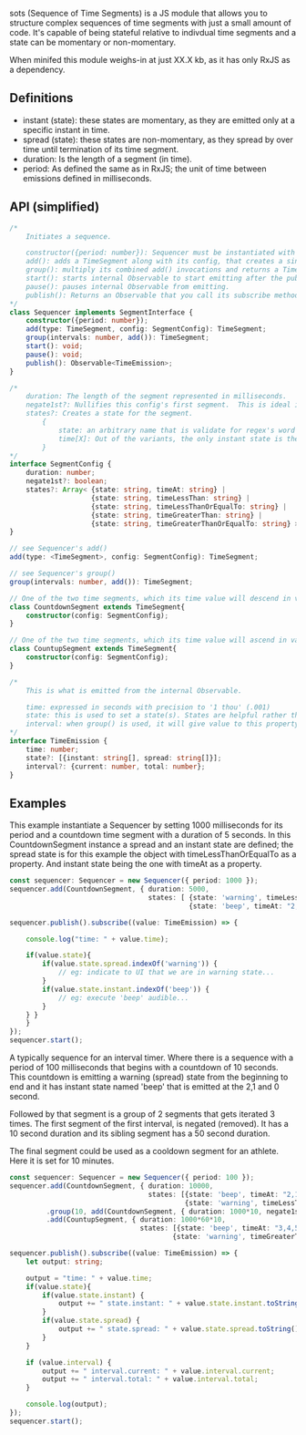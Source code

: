 sots (Sequence of Time Segments) is a JS module that allows you to structure complex sequences of time segments with just a small amount of code.  It's capable of being stateful relative to indivdual time segments and a state can be momentary or non-momentary. 

When minifed this module weighs-in at just XX.X kb, as it has only RxJS as a dependency.

## Definitions
* instant (state):  these states are momentary, as they are emitted only at a specific instant in time.
* spread (state):  these states are non-momentary, as they spread by over time until termination of its time segment.
* duration: Is the length of a segment (in time).
* period: As defined the same as in RxJS; the unit of time between emissions defined in milliseconds.

## API (simplified)
```typescript
/*
    Initiates a sequence.

    constructor({period: number}): Sequencer must be instantiated with a value for period that is read in milliseconds.  This value becomes static and global to its segments.
    add(): adds a TimeSegment along with its config, that creates a single Observable and returns a TimeSegment.
    group(): multiply its combined add() invocations and returns a TimeSegment.
    start(): starts internal Observable to start emitting after the publish().subscribe() is called.
    pause(): pauses internal Observable from emitting.
    publish(): Returns an Observable that you call its subscribe method and afterwards the start() can be called to start emitting.
*/
class Sequencer implements SegmentInterface {
    constructor({period: number});
    add(type: TimeSegment, config: SegmentConfig): TimeSegment;
    group(intervals: number, add()): TimeSegment;
    start(): void;
    pause(): void;
    publish(): Observable<TimeEmission>;
}
```
```typescript
/*
    duration: The length of the segment represented in milliseconds.
    negate1st?: Nullifies this config's first segment.  This is ideal in a sequence enters into a group of sequences.  Such as, an interval timer used by an athlete; where the first segment in the group is considered a rest segment.
    states?: Creates a state for the segment. 
        {
            state: an arbitrary name that is validate for regex's word character meta sequence ([A-Za-z0-9_].).
            time[X]: Out of the variants, the only instant state is the 'timeAt', all others are 'spread' states.  'timeAt' property is a string of integers separated by commas.  Or a single integer.  All spread states timeLessX or timeGreatX, needs to be a single integer value.
        }
*/
interface SegmentConfig {
    duration: number;
    negate1st?: boolean;
    states?: Array< {state: string, timeAt: string} | 
                    {state: string, timeLessThan: string} | 
                    {state: string, timeLessThanOrEqualTo: string} | 
                    {state: string, timeGreaterThan: string} | 
                    {state: string, timeGreaterThanOrEqualTo: string} >;
}
```
```typescript
// see Sequencer's add()
add(type: <TimeSegment>, config: SegmentConfig): TimeSegment;
```
```typescript
// see Sequencer's group()
group(intervals: number, add()): TimeSegment;
```
```typescript
// One of the two time segments, which its time value will descend in value.
class CountdownSegment extends TimeSegment{
    constructor(config: SegmentConfig);
}
```
```typescript
// One of the two time segments, which its time value will ascend in value.
class CountupSegment extends TimeSegment{
    constructor(config: SegmentConfig);
}
```
```typescript
/*
    This is what is emitted from the internal Observable.

    time: expressed in seconds with precision to '1 thou' (.001)
    state: this is used to set a state(s). States are helpful rather than calculating time value every period to determine to do what ever needs to done during the sequence.
    interval: when group() is used, it will give value to this property to indicate what interval its on.  Helpful since group() iterates its segments any number of times.
*/
interface TimeEmission {
    time: number;
    state?: [{instant: string[], spread: string[]}];
    interval?: {current: number, total: number};
}
```
## Examples
This example instantiate a Sequencer by setting 1000 milliseconds for its period and a countdown time segment with a duration of 5 seconds.  In this CountdownSegment instance a spread and an instant state are defined; the spread state is for this example the object with timeLessThanOrEqualTo as a property.  And instant state being the one with timeAt as a property.
```typescript
const sequencer: Sequencer = new Sequencer({ period: 1000 });
sequencer.add(CountdownSegment, { duration: 5000, 
                                  states: [ {state: 'warning', timeLessThanOrEqualTo: "3"},
                                            {state: 'beep', timeAt: "2,1,0"} ]);

sequencer.publish().subscribe((value: TimeEmission) => {

    console.log("time: " + value.time);

    if(value.state){
        if(value.state.spread.indexOf('warning')) {
            // eg: indicate to UI that we are in warning state...
        }
        if(value.state.instant.indexOf('beep')) {
            // eg: execute 'beep' audible...
        }
    } }
    }
});
sequencer.start();
```

A typically sequence for an interval timer.  Where there is a sequence with a period of 100 milliseconds that begins with a countdown of 10 seconds.  This countdown is emitting a warning (spread) state from the beginning to end and it has instant state named 'beep' that is emitted at the 2,1 and 0 second.

Followed by that segment is a group of 2 segments that gets iterated 3 times.  The first segment of the first interval, is negated (removed).  It has a 10 second duration and its sibling segment has a 50 second duration.

The final segment could be used as a cooldown segment for an athlete. Here it is set for 10 minutes.
```typescript
const sequencer: Sequencer = new Sequencer({ period: 100 });
sequencer.add(CountdownSegment, { duration: 10000, 
                                  states: [{state: 'beep', timeAt: "2,1,0"},
                                           {state: 'warning', timeLessThanOrEqualTo: "5"}] })
         .group(10, add(CountdownSegment, { duration: 1000*10, negate1st: true }), add(CountdownSegment, { duration: 1000*50 }))
         .add(CountupSegment, { duration: 1000*60*10, 
                                states: [{state: 'beep', timeAt: "3,4,5"},
                                        {state: 'warning', timeGreaterThanOrEqualTo: "3"}] })

sequencer.publish().subscribe((value: TimeEmission) => {
    let output: string;

    output = "time: " + value.time;
    if(value.state){
        if(value.state.instant) {
            output += " state.instant: " + value.state.instant.toString();
        }
        if(value.state.spread) {
            output += " state.spread: " + value.state.spread.toString();
        }
    }

    if (value.interval) {
        output += " interval.current: " + value.interval.current;
        output += " interval.total: " + value.interval.total;
    }

    console.log(output);
});
sequencer.start();
```